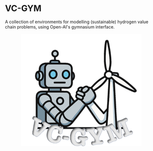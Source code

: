 # VC-GYM

A collection of environments for modelling (sustainable) hydrogen value chain problems, using Open-AI's gymnasium interface. 

<p align="center">
  <img src="png/icon.png" alt="Centered Image" width="400"/>
</p>
